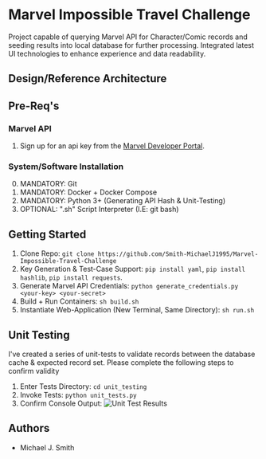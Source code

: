 # Marvel Impossible Travel Challenge
Project capable of querying Marvel API for Character/Comic records and seeding results into local database for further processing. Integrated latest UI technologies to enhance experience and data readability.

## Design/Reference Architecture

## Pre-Req's
### Marvel API
1. Sign up for an api key from the [Marvel Developer Portal](https://developer.marvel.com/).
### System/Software Installation 
0. MANDATORY: Git
1. MANDATORY: Docker + Docker Compose
2. MANDATORY: Python 3+ (Generating API Hash & Unit-Testing)
3. OPTIONAL: ".sh" Script Interpreter (I.E: git bash)

## Getting Started
1. Clone Repo: `git clone https://github.com/Smith-MichaelJ1995/Marvel-Impossible-Travel-Challenge`
2. Key Generation & Test-Case Support: `pip install yaml`, `pip install hashlib`, `pip install requests`.
3. Generate Marvel API Credentials: `python generate_credentials.py <your-key> <your-secret>`
4. Build + Run Containers: `sh build.sh`
5. Instantiate Web-Application (New Terminal, Same Directory): `sh run.sh`

## Unit Testing
I've created a series of unit-tests to validate records between the database cache & expected record set. Please complete the following steps to confirm validity
1. Enter Tests Directory: `cd unit_testing`
2. Invoke Tests: `python unit_tests.py`
3. Confirm Console Output: ![Unit Test Results](artifacts/unit_tests.png?raw=true "Unit Test Results")

## Authors
 - Michael J. Smith
